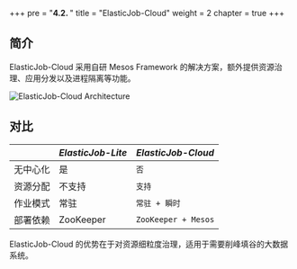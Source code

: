 +++
pre = "<b>4.2. </b>"
title = "ElasticJob-Cloud"
weight = 2
chapter = true
+++

## 简介

ElasticJob-Cloud 采用自研 Mesos Framework 的解决方案，额外提供资源治理、应用分发以及进程隔离等功能。

![ElasticJob-Cloud Architecture](https://shardingsphere.apache.org/elasticjob/current/img/architecture/elasticjob_cloud.png)

## 对比

|           | *ElasticJob-Lite* | *ElasticJob-Cloud* |
| --------- | ----------------- | ------------------ |
| 无中心化   | 是                | `否`                |
| 资源分配   | 不支持             | `支持`              |
| 作业模式   | 常驻               | `常驻 + 瞬时`       |
| 部署依赖   | ZooKeeper         | `ZooKeeper + Mesos` |

ElasticJob-Cloud 的优势在于对资源细粒度治理，适用于需要削峰填谷的大数据系统。
